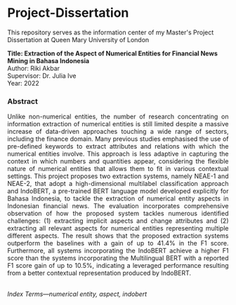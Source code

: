 # Project-Dissertation
This repository serves as the information center of my Master's Project Dissertation at Queen Mary University of London

<b>Title: Extraction of the Aspect of Numerical Entities for Financial News Mining in Bahasa Indonesia</b><br />
Author: Riki Akbar<br />
Supervisor: Dr. Julia Ive<br />
Year: 2022<br />

### Abstract
<p  align="justify">Unlike non-numerical entities, the number of research concentrating on information extraction of numerical entities is still limited despite a massive increase of data-driven approaches touching a wide range of sectors, including the finance domain. Many previous studies emphasised the use of pre-defined keywords to extract attributes and relations with which the numerical entities involve. This approach is less adaptive in capturing the context in which numbers and
 quantities appear, considering the flexible nature of numerical entities that allows them to fit in various contextual settings. This project proposes two extraction systems, namely NEAE-1 and NEAE-2, that adopt a high-dimensional multilabel classification approach and IndoBERT, a pre-trained BERT language
 model developed explicitly for Bahasa Indonesia, to tackle the extraction of numerical entity aspects in Indonesian financial
 news. The evaluation incorporates comprehensive observation of how the proposed system tackles numerous identified challenges:
 (1) extracting implicit aspects and change attributes and (2) extracting all relevant aspects for numerical entities representing
 multiple different aspects. The result shows that the proposed extraction systems outperform the baselines with a gain of up to
 41.4% in the F1 score. Furthermore, all systems incorporating the IndoBERT achieve a higher F1 score than the systems
 incorporating the Multilingual BERT with a reported F1 score gain of up to 10.5%, indicating a leveraged performance resulting
 from a better contextual representation produced by IndoBERT.</p>
 <br /><i>Index Terms—numerical entity, aspect, indobert</i>

